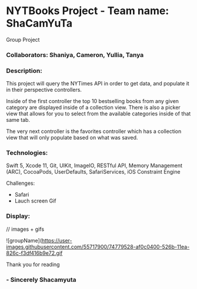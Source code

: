 # NYTBooks Project - Team name: ShaCamYuTa 
Group Project

### Collaborators: Shaniya, Cameron, Yullia, Tanya 

### Description:
  This project will query the NYTimes API in order to get data, and populate it in their perspective controllers.

Inside of the first controller the top 10 bestselling books from any given category are displayed inside of a collection view. There is also a picker view that allows for you to select from the available categories inside of that same tab.

The very next controller is the favorites controller which has a collection view that will only populate based on what was saved. 

### Technologies:
Swift 5, Xcode 11, Git, UIKit, ImageIO, RESTful API, Memory Management (ARC), CocoaPods, UserDefaults, SafariServices, iOS Constraint Engine

Challenges:
* Safari
* Lauch screen Gif


### Display: 
// images + gifs 


![groupName](https://user-images.githubusercontent.com/55717900/74779528-af0c0400-526b-11ea-826c-f3df416b9e72.gif

Thank you for reading



  ### - Sincerely Shacamyuta 

